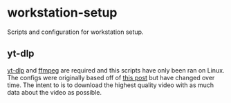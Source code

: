 # workstation-setup
Scripts and configuration for workstation setup.

## yt-dlp
[yt-dlp](https://github.com/yt-dlp/yt-dlp) and [ffmpeg](https://ffmpeg.org/) are required and this scripts have only been ran on Linux. The configs were originally based off of [this post](http://web.archive.org/web/20230220001849/https://www.reddit.com/r/DataHoarder/comments/c6fh4x/after_hoarding_over_50k_youtube_videos_here_is/) but have changed over time. The intent to is to download the highest quality video with as much data about the video as possible.
